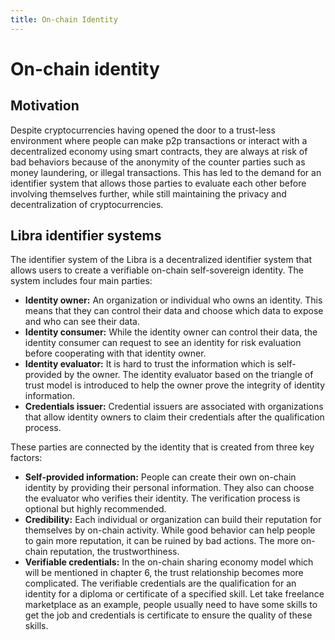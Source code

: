 ```yaml
---
title: On-chain Identity
---
```


# On-chain identity

## Motivation
Despite cryptocurrencies having opened the door to a trust-less environment where people can make p2p transactions or interact with a decentralized economy using smart contracts, they are always at risk of bad behaviors because of the anonymity of the counter parties such as money laundering, or illegal transactions. This has led to the demand for an identifier system that allows those parties to evaluate each other before involving themselves further, while still maintaining the privacy and decentralization of cryptocurrencies.

## Libra identifier systems
The identifier system of the Libra is a decentralized identifier system that allows users to create a verifiable on-chain self-sovereign identity. The system includes four main parties:
- **Identity owner:** An organization or individual who owns an identity. This means that they can control their data and choose which data to expose and who can see their data. 
- **Identity consumer:** While the identity owner can control their data, the identity consumer can request to see an identity for risk evaluation before cooperating with that identity owner.
- **Identity evaluator:** It is hard to trust the information which is self-provided by the owner. The identity evaluator based on the triangle of trust model is introduced to help the owner prove the integrity of identity information. 
- **Credentials issuer:** Credential issuers are associated with organizations that allow identity owners to claim their credentials after the qualification process.

These parties are connected by the identity that is created from three key factors:

- **Self-provided information:** People can create their own on-chain identity by providing their personal information. They also can choose the evaluator who verifies their identity. The verification process is optional but highly recommended.
- **Credibility:** Each individual or organization can build their reputation for themselves by on-chain activity. While good behavior can help people to gain more reputation, it can be ruined by bad actions. The more on-chain reputation, the trustworthiness. 
- **Verifiable credentials:** In the on-chain sharing economy model which will be mentioned in chapter 6, the trust relationship becomes more complicated. The verifiable credentials are the qualification for an identity for a diploma or certificate of a specified skill. Let take freelance marketplace as an example, people usually need to have some skills to get the job and credentials is certificate to ensure the quality of these skills.
